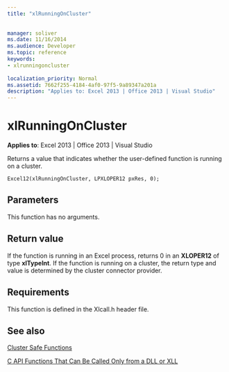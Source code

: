 ```yaml
---
title: "xlRunningOnCluster"
 
 
manager: soliver
ms.date: 11/16/2014
ms.audience: Developer
ms.topic: reference
keywords:
- xlrunningoncluster
 
localization_priority: Normal
ms.assetid: 7662f255-4184-4af0-97f5-9a89347a201a
description: "Applies to: Excel 2013 | Office 2013 | Visual Studio"
---
```


# xlRunningOnCluster

 **Applies to**: Excel 2013 | Office 2013 | Visual Studio 
  
Returns a value that indicates whether the user-defined function is running on a cluster. 
  
```
Excel12(xlRunningOnCluster, LPXLOPER12 pxRes, 0);
```

## Parameters

This function has no arguments.
  
## Return value

If the function is running in an Excel process, returns 0 in an **XLOPER12** of type **xlTypeInt**. If the function is running on a cluster, the return type and value is determined by the cluster connector provider.
  
## Requirements

This function is defined in the Xlcall.h header file.
  
## See also



[Cluster Safe Functions](cluster-safe-functions.md)
  
[C API Functions That Can Be Called Only from a DLL or XLL](c-api-functions-that-can-be-called-only-from-a-dll-or-xll.md)

